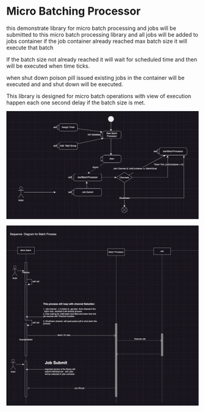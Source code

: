 # Micro Batching Processor
this demonstrate library for micro batch processing and  jobs will be submitted to 
this micro batch processing library and  all jobs will be added to jobs container 
if the job container already reached max batch size it will execute that batch

If the batch size not already reached it will wait for scheduled time and then will be executed 
when time ticks.

when shut down poison pill issued  existing jobs in the container will be executed and 
and shut down will be executed.



This library is designed for micro batch operations with view of execution happen each one second delay if the batch size is  met.


![img.png](flow_diagram.png)


![img_1.png](sequence_diagram.png)